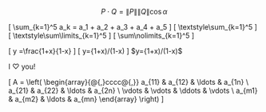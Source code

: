 $$
P\cdot Q = \|P\|\|Q\|\cos\alpha
$$

\[ \sum_{k=1}^5 a_k = a_1 + a_2 + a_3 + a_4 + a_5 \]
\[ \textstyle\sum_{k=1}^5 \]
\[ \textstyle\sum\limits_{k=1}^5 \]
\[ \sum\nolimits_{k=1}^5 \]

\[ y =\frac{1+x}{1-x} \]
\[ y={1+x)/(1-x) \]
$y={1+x)/(1-x)$

I $\heartsuit$ you!

\[ A = \left(
\begin{array}{@{\,}cccc@{\,}}
  a_{11} & a_{12} & \ldots & a_{1n} \\
  a_{21} & a_{22} & \ldots & a_{2n} \\
  \vdots & \vdots & \ddots & \vdots \\
  a_{m1} & a_{m2} & \ldots & a_{mn}
\end{array}
\right) \]
